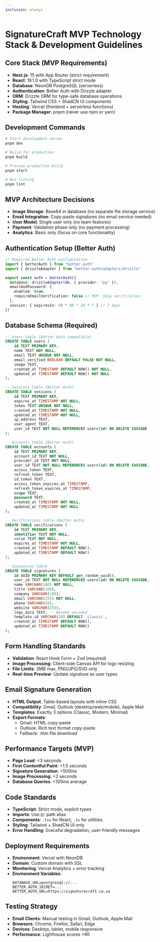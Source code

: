 ```yaml
---
inclusion: always
---
```


# SignatureCraft MVP Technology Stack & Development Guidelines

## Core Stack (MVP Requirements)
- **Next.js**: 15 with App Router (strict requirement)
- **React**: 19.1.0 with TypeScript strict mode
- **Database**: NeonDB PostgreSQL (serverless)
- **Authentication**: Better Auth with Drizzle adapter
- **ORM**: Drizzle ORM for type-safe database operations
- **Styling**: Tailwind CSS + ShadCN UI components
- **Hosting**: Vercel (frontend + serverless functions)
- **Package Manager**: pnpm (never use npm or yarn)

## Development Commands
```bash
# Start development server
pnpm dev

# Build for production
pnpm build

# Preview production build
pnpm start

# Run linting
pnpm lint
```

## MVP Architecture Decisions
- **Image Storage**: Base64 in database (no separate file storage service)
- **Email Integration**: Copy-paste signatures (no email service needed)
- **User Model**: Single user only (no team features)
- **Payment**: Validation phase only (no payment processing)
- **Analytics**: Basic only (focus on core functionality)

## Authentication Setup (Better Auth)
```typescript
// Required Better Auth configuration
import { betterAuth } from "better-auth"
import { drizzleAdapter } from "better-auth/adapters/drizzle"

export const auth = betterAuth({
  database: drizzleAdapter(db, { provider: "pg" }),
  emailAndPassword: { 
    enabled: true,
    requireEmailVerification: false // MVP: Skip verification
  },
  session: { expiresIn: 60 * 60 * 24 * 7 } // 7 days
})
```

## Database Schema (Required)
```sql
-- Users table (Better Auth compatible)
CREATE TABLE users (
    id TEXT PRIMARY KEY,
    name TEXT NOT NULL,
    email TEXT UNIQUE NOT NULL,
    email_verified BOOLEAN DEFAULT FALSE NOT NULL,
    image TEXT,
    created_at TIMESTAMP DEFAULT NOW() NOT NULL,
    updated_at TIMESTAMP DEFAULT NOW() NOT NULL
);

-- Sessions table (Better Auth)
CREATE TABLE sessions (
    id TEXT PRIMARY KEY,
    expires_at TIMESTAMP NOT NULL,
    token TEXT UNIQUE NOT NULL,
    created_at TIMESTAMP NOT NULL,
    updated_at TIMESTAMP NOT NULL,
    ip_address TEXT,
    user_agent TEXT,
    user_id TEXT NOT NULL REFERENCES users(id) ON DELETE CASCADE
);

-- Accounts table (Better Auth)
CREATE TABLE accounts (
    id TEXT PRIMARY KEY,
    account_id TEXT NOT NULL,
    provider_id TEXT NOT NULL,
    user_id TEXT NOT NULL REFERENCES users(id) ON DELETE CASCADE,
    access_token TEXT,
    refresh_token TEXT,
    id_token TEXT,
    access_token_expires_at TIMESTAMP,
    refresh_token_expires_at TIMESTAMP,
    scope TEXT,
    password TEXT,
    created_at TIMESTAMP NOT NULL,
    updated_at TIMESTAMP NOT NULL
);

-- Verifications table (Better Auth)
CREATE TABLE verifications (
    id TEXT PRIMARY KEY,
    identifier TEXT NOT NULL,
    value TEXT NOT NULL,
    expires_at TIMESTAMP NOT NULL,
    created_at TIMESTAMP DEFAULT NOW(),
    updated_at TIMESTAMP DEFAULT NOW()
);

-- Signatures table  
CREATE TABLE signatures (
    id UUID PRIMARY KEY DEFAULT gen_random_uuid(),
    user_id TEXT NOT NULL REFERENCES users(id) ON DELETE CASCADE,
    name VARCHAR(100) NOT NULL,
    title VARCHAR(100),
    company VARCHAR(100),
    email VARCHAR(255) NOT NULL,
    phone VARCHAR(50),
    website VARCHAR(255),
    logo_data TEXT, -- Base64 encoded
    template_id VARCHAR(20) DEFAULT 'classic',
    created_at TIMESTAMP DEFAULT NOW(),
    updated_at TIMESTAMP DEFAULT NOW()
);
```

## Form Handling Standards
- **Validation**: React Hook Form + Zod (required)
- **Image Processing**: Client-side Canvas API for logo resizing
- **File Limits**: 2MB max, PNG/JPG/SVG only
- **Real-time Preview**: Update signature as user types

## Email Signature Generation
- **HTML Output**: Table-based layouts with inline CSS
- **Compatibility**: Gmail, Outlook (desktop/web/mobile), Apple Mail
- **Templates**: Exactly 3 options (Classic, Modern, Minimal)
- **Export Formats**: 
  - Gmail: HTML copy-paste
  - Outlook: Rich text format copy-paste
  - Fallback: .htm file download

## Performance Targets (MVP)
- **Page Load**: <3 seconds
- **First Contentful Paint**: <1.5 seconds  
- **Signature Generation**: <500ms
- **Image Processing**: <2 seconds
- **Database Queries**: <100ms average

## Code Standards
- **TypeScript**: Strict mode, explicit types
- **Imports**: Use `@/` path alias
- **Components**: `.tsx` for React, `.ts` for utilities
- **Styling**: Tailwind + ShadCN UI only
- **Error Handling**: Graceful degradation, user-friendly messages

## Deployment Requirements
- **Environment**: Vercel with NeonDB
- **Domain**: Custom domain with SSL
- **Monitoring**: Vercel Analytics + error tracking
- **Environment Variables**: 
  ```env
  DATABASE_URL=postgresql://...
  BETTER_AUTH_SECRET=...
  BETTER_AUTH_URL=https://signaturecraft.co.za
  ```

## Testing Strategy
- **Email Clients**: Manual testing in Gmail, Outlook, Apple Mail
- **Browsers**: Chrome, Firefox, Safari, Edge
- **Devices**: Desktop, tablet, mobile responsive
- **Performance**: Lighthouse scores >90